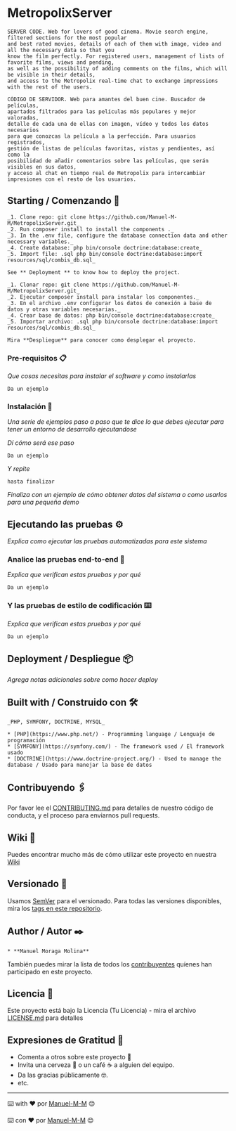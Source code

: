 # MetropolixServer

```
SERVER CODE. Web for lovers of good cinema. Movie search engine, filtered sections for the most popular  
and best rated movies, details of each of them with image, video and all the necessary data so that you  
know the film perfectly. For registered users, management of lists of favorite films, views and pending,  
as well as the possibility of adding comments on the films, which will be visible in their details,  
and access to the Metropolix real-time chat to exchange impressions with the rest of the users.
```
```
CÓDIGO DE SERVIDOR. Web para amantes del buen cine. Buscador de películas,  
apartados filtrados para las películas más populares y mejor valoradas,  
detalle de cada una de ellas con imagen, vídeo y todos los datos necesarios  
para que conozcas la película a la perfección. Para usuarios registrados,  
gestión de listas de películas favoritas, vistas y pendientes, así como la  
posibilidad de añadir comentarios sobre las películas, que serán visibles en sus datos,  
y acceso al chat en tiempo real de Metropolix para intercambiar impresiones con el resto de los usuarios. 
```

## Starting / Comenzando 🚀

```
_1. Clone repo: git clone https://github.com/Manuel-M-M/MetropolixServer.git_  
_2. Run composer install to install the components ._  
_3. In the .env file, configure the database connection data and other necessary variables._  
_4. Create database: php bin/console doctrine:database:create_  
_5. Import file: .sql php bin/console doctrine:database:import resources/sql/combis_db.sql_
```
```
See ** Deployment ** to know how to deploy the project. 
```
```
_1. Clonar repo: git clone https://github.com/Manuel-M-M/MetropolixServer.git_  
_2. Ejecutar composer install para instalar los componentes._  
_3. En el archivo .env configurar los datos de conexión a base de datos y otras variables necesarias._  
_4. Crear base de datos: php bin/console doctrine:database:create_  
_5. Importar archivo: .sql php bin/console doctrine:database:import resources/sql/combis_db.sql_
```
```
Mira **Despliegue** para conocer como desplegar el proyecto.
```

### Pre-requisitos 📋

_Que cosas necesitas para instalar el software y como instalarlas_

```
Da un ejemplo
```

### Instalación 🔧

_Una serie de ejemplos paso a paso que te dice lo que debes ejecutar para tener un entorno de desarrollo ejecutandose_

_Dí cómo será ese paso_

```
Da un ejemplo
```

_Y repite_

```
hasta finalizar
```

_Finaliza con un ejemplo de cómo obtener datos del sistema o como usarlos para una pequeña demo_

## Ejecutando las pruebas ⚙️

_Explica como ejecutar las pruebas automatizadas para este sistema_

### Analice las pruebas end-to-end 🔩

_Explica que verifican estas pruebas y por qué_

```
Da un ejemplo
```

### Y las pruebas de estilo de codificación ⌨️

_Explica que verifican estas pruebas y por qué_

```
Da un ejemplo
```

## Deployment / Despliegue 📦

_Agrega notas adicionales sobre como hacer deploy_

## Built with / Construido con 🛠️

```
_PHP, SYMFONY, DOCTRINE, MYSQL_
```
```
* [PHP](https://www.php.net/) - Programming language / Lenguaje de programación 
* [SYMFONY](https://symfony.com/) - The framework used / El framework usado
* [DOCTRINE](https://www.doctrine-project.org/) - Used to manage the database / Usado para manejar la base de datos
```

## Contribuyendo 🖇️

Por favor lee el [CONTRIBUTING.md](https://gist.github.com/villanuevand/xxxxxx) para detalles de nuestro código de conducta, y el proceso para enviarnos pull requests.

## Wiki 📖

Puedes encontrar mucho más de cómo utilizar este proyecto en nuestra [Wiki](https://github.com/tu/proyecto/wiki)

## Versionado 📌

Usamos [SemVer](http://semver.org/) para el versionado. Para todas las versiones disponibles, mira los [tags en este repositorio](https://github.com/tu/proyecto/tags).

## Author / Autor ✒️

```
* **Manuel Moraga Molina**
``` 

También puedes mirar la lista de todos los [contribuyentes](https://github.com/your/project/contributors) quíenes han participado en este proyecto. 

## Licencia 📄

Este proyecto está bajo la Licencia (Tu Licencia) - mira el archivo [LICENSE.md](LICENSE.md) para detalles

## Expresiones de Gratitud 🎁

* Comenta a otros sobre este proyecto 📢
* Invita una cerveza 🍺 o un café ☕ a alguien del equipo. 
* Da las gracias públicamente 🤓.
* etc.



---
⌨️ with ❤️ por [Manuel-M-M](https://github.com/Manuel-M-M) 😊

⌨️ con ❤️ por [Manuel-M-M](https://github.com/Manuel-M-M) 😊
